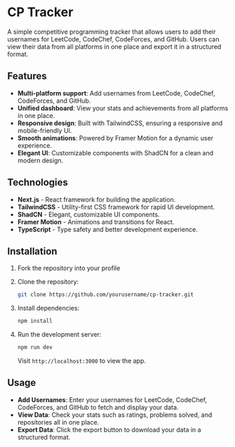 # CP Tracker

A simple competitive programming tracker that allows users to add their usernames for LeetCode, CodeChef, CodeForces, and GitHub. Users can view their data from all platforms in one place and export it in a structured format.

## Features

- **Multi-platform support**: Add usernames from LeetCode, CodeChef, CodeForces, and GitHub.
- **Unified dashboard**: View your stats and achievements from all platforms in one place.
- **Responsive design**: Built with TailwindCSS, ensuring a responsive and mobile-friendly UI.
- **Smooth animations**: Powered by Framer Motion for a dynamic user experience.
- **Elegant UI**: Customizable components with ShadCN for a clean and modern design.

## Technologies

- **Next.js** - React framework for building the application.
- **TailwindCSS** - Utility-first CSS framework for rapid UI development.
- **ShadCN** - Elegant, customizable UI components.
- **Framer Motion** - Animations and transitions for React.
- **TypeScript** - Type safety and better development experience.

## Installation

1. Fork the repository into your profile

1. Clone the repository:
   ```bash
   git clone https://github.com/yourusername/cp-tracker.git
   ```
2. Install dependencies:
   ```bash
   npm install
   ```
3. Run the development server:
   ```bash
   npm run dev
   ```
   Visit `http://localhost:3000` to view the app.

## Usage

- **Add Usernames**: Enter your usernames for LeetCode, CodeChef, CodeForces, and GitHub to fetch and display your data.
- **View Data**: Check your stats such as ratings, problems solved, and repositories all in one place.
- **Export Data**: Click the export button to download your data in a structured format.
